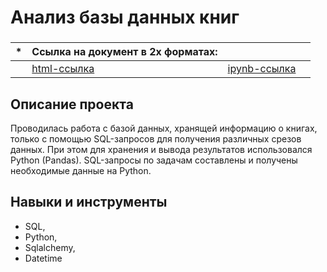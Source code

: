 # Анализ базы данных книг

### 
|   *  | Ссылка на документ в 2х форматах:                           |                              |                               |
| ---- | ------------------------------------------------------------ | ------------------------------------------------------------ | ------------------------------------------------------------ |
|    | [html-ссылка](https://github.com/Aserg0/Projects/blob/main/Анализ%20базы%20данных%20книг/Анализ%20базы%20данных%20книг.html)  |  [ipynb-ссылка](https://github.com/Aserg0/Projects/blob/1b67101fff2daf624470061d76f2c0cd45992c17/Анализ%20базы%20данных%20книг/Анализ%20базы%20данных%20книг.ipynb) |      |



## Описание проекта

Проводилась работа с базой данных,  хранящей информацию о книгах, только с помощью SQL-запросов для получения различных срезов данных.  При этом для хранения и вывода результатов использовался Python (Pandas). SQL-запросы по задачам составлены и получены необходимые данные на Python.



## Навыки и инструменты

- SQL, 
- Python, 
- Sqlalchemy, 
- Datetime